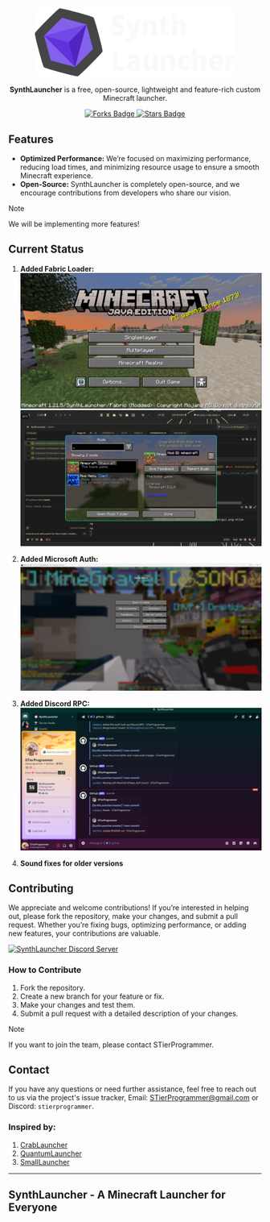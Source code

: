 <p align="center">
  <img src="assets/images/repo/synthlauncher.png" alt="SynthLauncher Logo" width="400" />
</p>

<p align="center">  
  <strong>SynthLauncher</strong> is a free, open-source, lightweight and feature-rich custom Minecraft launcher. 
</p>

<p align="center">
  <a href="https://github.com/SynthLauncher/SynthLauncher">
    <img src="https://img.shields.io/github/forks/SynthLauncher/SynthLauncher.svg" alt="Forks Badge">
  </a>
  <a href="https://github.com/SynthLauncher/SynthLauncher">
    <img src="https://img.shields.io/github/stars/SynthLauncher/SynthLauncher.svg" alt="Stars Badge">
  </a>
</p>

## Features

- **Optimized Performance:** We’re focused on maximizing performance, reducing load times, and minimizing resource usage to ensure a smooth Minecraft experience.
- **Open-Source:** SynthLauncher is completely open-source, and we encourage contributions from developers who share our vision.

> [!NOTE]
> We will be implementing more features!

## Current Status

1. **Added Fabric Loader:**
![ss1](assets/images/v0.0.1-dev/fabric-1.png)
![ss2](assets/images/v0.0.1-dev/fabric-2.png)

2. **Added Microsoft Auth:**
![ss3](assets/images/v0.0.1-dev/hypixel.png)

3. **Added Discord RPC:**
![ss4](assets/images/v0.0.1-dev/discord-rpc.png)

4. **Sound fixes for older versions**

## Contributing

We appreciate and welcome contributions! If you’re interested in helping out, please fork the repository, make your changes, and submit a pull request. Whether you’re fixing bugs, optimizing performance, or adding new features, your contributions are valuable.

[![SynthLauncher Discord Server](https://discord.com/api/guilds/1250864715790553098/widget.png?style=banner3)](https://discord.gg/MbBGunfMJ4)

### How to Contribute

1. Fork the repository.
2. Create a new branch for your feature or fix.
3. Make your changes and test them.
4. Submit a pull request with a detailed description of your changes.

> [!NOTE]
> If you want to join the team, please contact STierProgrammer.

## Contact

If you have any questions or need further assistance, feel free to reach out to us via the project's issue tracker, Email: [STierProgrammer@gmail.com](mailto:stierprogrammer@gmail.com) or Discord: `stierprogrammer`.

### Inspired by:

1. [CrabLauncher](https://github.com/safiworks/CrabLauncher)
2. [QuantumLauncher](https://github.com/Mrmayman/quantum-launcher)
3. [SmallLauncher](https://github.com/smallauncher/smallauncher)

---

## **SynthLauncher** - A Minecraft Launcher for Everyone

